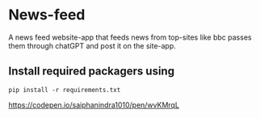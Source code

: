 # News-feed
A news feed website-app that feeds news from top-sites like bbc passes them through chatGPT and post it on the site-app.

## Install required packagers using
`pip install -r requirements.txt`


https://codepen.io/saiphanindra1010/pen/wvKMrqL
